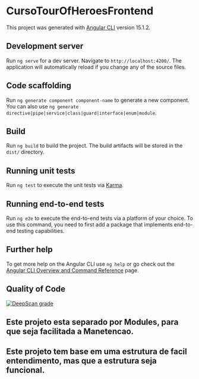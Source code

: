 # CursoTourOfHeroesFrontend

This project was generated with [Angular CLI](https://github.com/angular/angular-cli) version 15.1.2.

## Development server

Run `ng serve` for a dev server. Navigate to `http://localhost:4200/`. The application will automatically reload if you change any of the source files.

## Code scaffolding

Run `ng generate component component-name` to generate a new component. You can also use `ng generate directive|pipe|service|class|guard|interface|enum|module`.

## Build

Run `ng build` to build the project. The build artifacts will be stored in the `dist/` directory.

## Running unit tests

Run `ng test` to execute the unit tests via [Karma](https://karma-runner.github.io).

## Running end-to-end tests

Run `ng e2e` to execute the end-to-end tests via a platform of your choice. To use this command, you need to first add a package that implements end-to-end testing capabilities.

## Further help

To get more help on the Angular CLI use `ng help` or go check out the [Angular CLI Overview and Command Reference](https://angular.io/cli) page.

## Quality of Code 
[![DeepScan grade](https://deepscan.io/api/teams/20190/projects/23636/branches/720203/badge/grade.svg)](https://deepscan.io/dashboard#view=project&tid=20190&pid=23636&bid=720203)

## Este projeto esta separado por Modules, para que seja facilitada a Manetencao.

## Este projeto tem base em uma estrutura de facil entendimento, mas que a estrutura seja funcional.
